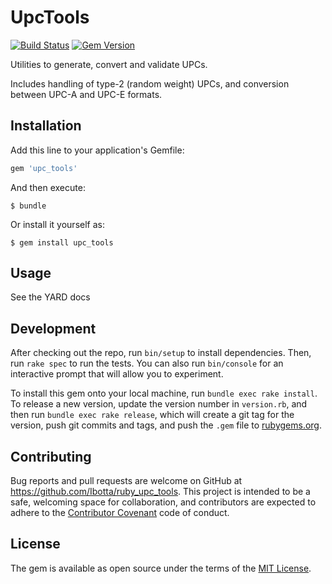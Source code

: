 # UpcTools

[![Build Status](https://github.com/Ibotta/ruby_upc_tools/actions/workflows/ci.yml/badge.svg)](https://github.com/Ibotta/ruby_upc_tools/actions/workflows/ci.yml)
[![Gem Version](https://badge.fury.io/rb/upc_tools.svg)](https://badge.fury.io/rb/upc_tools)

Utilities to generate, convert and validate UPCs.

Includes handling of type-2 (random weight) UPCs, and conversion between UPC-A and UPC-E formats.

## Installation

Add this line to your application's Gemfile:

```ruby
gem 'upc_tools'
```

And then execute:

    $ bundle

Or install it yourself as:

    $ gem install upc_tools

## Usage

See the YARD docs

## Development

After checking out the repo, run `bin/setup` to install dependencies. Then, run `rake spec` to run the tests. You can also run `bin/console` for an interactive prompt that will allow you to experiment.

To install this gem onto your local machine, run `bundle exec rake install`. To release a new version, update the version number in `version.rb`, and then run `bundle exec rake release`, which will create a git tag for the version, push git commits and tags, and push the `.gem` file to [rubygems.org](https://rubygems.org).

## Contributing

Bug reports and pull requests are welcome on GitHub at https://github.com/Ibotta/ruby_upc_tools. This project is intended to be a safe, welcoming space for collaboration, and contributors are expected to adhere to the [Contributor Covenant](http://contributor-covenant.org) code of conduct.


## License

The gem is available as open source under the terms of the [MIT License](http://opensource.org/licenses/MIT).

